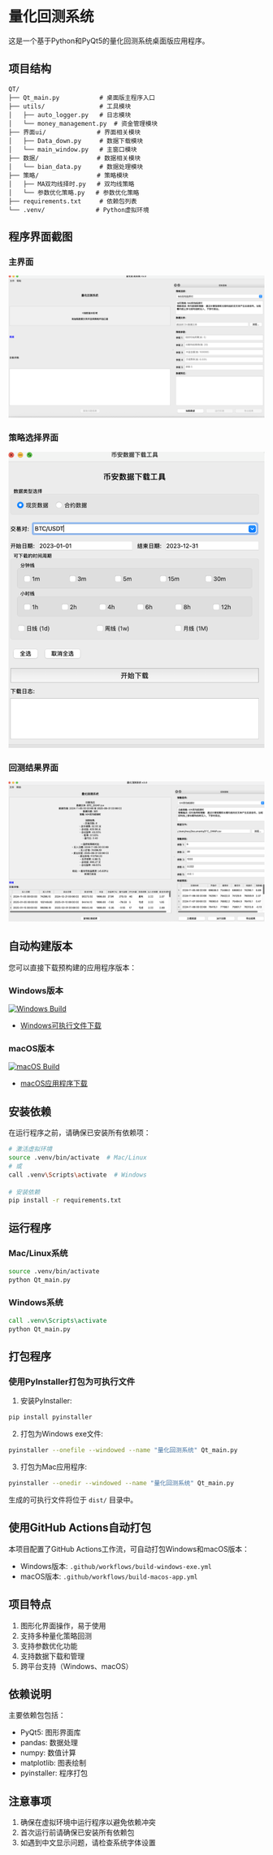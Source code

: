 # 量化回测系统

这是一个基于Python和PyQt5的量化回测系统桌面版应用程序。

## 项目结构

```
QT/
├── Qt_main.py           # 桌面版主程序入口
├── utils/               # 工具模块
│   ├── auto_logger.py   # 日志模块
│   └── money_management.py  # 资金管理模块
├── 界面ui/              # 界面相关模块
│   ├── Data_down.py     # 数据下载模块
│   └── main_window.py   # 主窗口模块
├── 数据/                # 数据相关模块
│   └── bian_data.py     # 数据处理模块
├── 策略/                # 策略模块
│   ├── MA双均线择时.py   # 双均线策略
│   └── 参数优化策略.py   # 参数优化策略
├── requirements.txt     # 依赖包列表
└── .venv/              # Python虚拟环境
```

## 程序界面截图

### 主界面
![主界面](截屏2025-09-23%2023.18.52.png)

### 策略选择界面
![策略选择界面](截屏2025-09-23%2023.19.15.png)

### 回测结果界面
![回测结果界面](截屏2025-09-23%2023.20.09.png)

## 自动构建版本

您可以直接下载预构建的应用程序版本：

### Windows版本
[![Windows Build](https://github.com/hobbytyy/avenger_tread/actions/workflows/build-windows-exe.yml/badge.svg)](https://github.com/hobbytyy/avenger_tread/actions/runs/17980878485)
- [Windows可执行文件下载](https://github.com/hobbytyy/avenger_tread/actions/runs/17980878485)

### macOS版本
[![macOS Build](https://github.com/hobbytyy/avenger_tread/actions/workflows/build-macos-app.yml/badge.svg)](https://github.com/hobbytyy/avenger_tread/actions/runs/17981905127)
- [macOS应用程序下载](https://github.com/hobbytyy/avenger_tread/actions/runs/17981905127)

## 安装依赖

在运行程序之前，请确保已安装所有依赖项：

```bash
# 激活虚拟环境
source .venv/bin/activate  # Mac/Linux
# 或
call .venv\Scripts\activate  # Windows

# 安装依赖
pip install -r requirements.txt
```

## 运行程序

### Mac/Linux系统
```bash
source .venv/bin/activate
python Qt_main.py
```

### Windows系统
```cmd
call .venv\Scripts\activate
python Qt_main.py
```

## 打包程序

### 使用PyInstaller打包为可执行文件

1. 安装PyInstaller:
```bash
pip install pyinstaller
```

2. 打包为Windows exe文件:
```bash
pyinstaller --onefile --windowed --name "量化回测系统" Qt_main.py
```

3. 打包为Mac应用程序:
```bash
pyinstaller --onedir --windowed --name "量化回测系统" Qt_main.py
```

生成的可执行文件将位于 `dist/` 目录中。

## 使用GitHub Actions自动打包

本项目配置了GitHub Actions工作流，可自动打包Windows和macOS版本：

- Windows版本: `.github/workflows/build-windows-exe.yml`
- macOS版本: `.github/workflows/build-macos-app.yml`

## 项目特点

1. 图形化界面操作，易于使用
2. 支持多种量化策略回测
3. 支持参数优化功能
4. 支持数据下载和管理
5. 跨平台支持（Windows、macOS）

## 依赖说明

主要依赖包包括：
- PyQt5: 图形界面库
- pandas: 数据处理
- numpy: 数值计算
- matplotlib: 图表绘制
- pyinstaller: 程序打包

## 注意事项

1. 确保在虚拟环境中运行程序以避免依赖冲突
2. 首次运行前请确保已安装所有依赖包
3. 如遇到中文显示问题，请检查系统字体设置